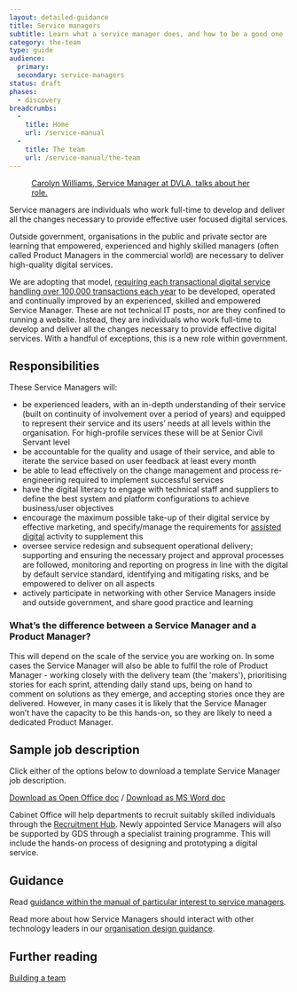 ```yaml
---
layout: detailed-guidance
title: Service managers
subtitle: Learn what a service manager does, and how to be a good one
category: the-team
type: guide
audience:
  primary:
  secondary: service-managers
status: draft
phases:
  - discovery
breadcrumbs:
  -
    title: Home
    url: /service-manual
  -
    title: The team
    url: /service-manual/the-team
---
```


<figure class="media-player-wrapper video"><a href="https://www.youtube.com/watch?v=bfH4nJNtv_g">Carolyn Williams, Service Manager
at DVLA, talks about her role.</a></figure>

Service managers are individuals who work full-time to develop and deliver all the changes necessary to provide effective user focused digital services.

Outside government, organisations in the public and private sector are learning that empowered, experienced and highly skilled managers (often called Product Managers in the commercial world) are necessary to deliver high-quality digital services.

We are adopting that model, [requiring each transactional digital service handling over 100,000 transactions each year](http://publications.cabinetoffice.gov.uk/digital/strategy/) to be developed, operated and continually improved by an experienced, skilled and empowered Service Manager. These are not technical IT posts, nor are they confined to running a website. Instead, they are individuals who work full-time to develop and deliver all the changes necessary to provide effective digital services. With a handful of exceptions, this is a new role within government.

## Responsibilities

These Service Managers will:

* be experienced leaders, with an in-depth understanding of their service (built on continuity of involvement over a period of years) and equipped to represent their service and its users’ needs at all levels within the organisation. For high-profile services these will be at Senior Civil Servant level
* be accountable for the quality and usage of their service, and able to iterate the service based on user feedback at least every month
* be able to lead effectively on the change management and process re-engineering required to implement successful services
* have the digital literacy to engage with technical staff and suppliers to define the best system and platform configurations to achieve business/user objectives
* encourage the maximum possible take-up of their digital service by effective marketing, and specify/manage the requirements for [assisted digital](/service-manual/assisted-digital) activity to supplement this
* oversee service redesign and subsequent operational delivery; supporting and ensuring the necessary project and approval processes are followed, monitoring and reporting on progress in line with the digital by default service standard, identifying and mitigating risks, and be empowered to deliver on all aspects
* actively participate in networking with other Service Managers inside and outside government, and share good practice and learning

### What’s the difference between a Service Manager and a Product Manager?

This will depend on the scale of the service you are working on.  In some cases the Service Manager will also be able to fulfil the role of Product Manager - working closely with the delivery team (the 'makers'), prioritising stories for each sprint, attending daily stand ups, being on hand to comment on solutions as they emerge, and accepting stories once they are delivered. However, in many cases it is likely that the Service Manager won’t have the capacity to be this hands-on, so they are likely to need a dedicated Product Manager.

## Sample job description

Click either of the options below to download a template Service Manager job description. 

[Download as Open Office doc](Service-Manager-pack-SM.odt) / [Download as MS Word doc](Service-Manager-pack-SM.docx) 

Cabinet Office will help departments to recruit suitably skilled individuals through the [Recruitment Hub](/service-manual/the-team/recruitment/hub.html). Newly appointed Service Managers will also be supported by GDS through a specialist training programme. This will include the hands-on process of designing and prototyping a digital service.

## Guidance

Read [guidance within the manual of particular interest to service managers](/service-manual/service-managers).

Read more about how Service Managers should interact with other technology leaders in our [organisation design guidance](/service-manual/the-team/recruitment/scs-orgdesign.html).

## Further reading

[Building a team](/service-manual/the-team)
